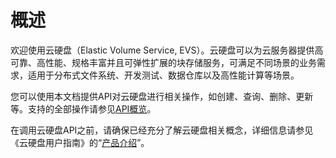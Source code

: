 # 概述<a name="evs_04_0002"></a>

欢迎使用云硬盘（Elastic Volume Service, EVS）。云硬盘可以为云服务器提供高可靠、高性能、规格丰富并且可弹性扩展的块存储服务，可满足不同场景的业务需求，适用于分布式文件系统、开发测试、数据仓库以及高性能计算等场景。

您可以使用本文档提供API对云硬盘进行相关操作，如创建、查询、删除、更新等。支持的全部操作请参见[API概览](API概览.md)。

在调用云硬盘API之前，请确保已经充分了解云硬盘相关概念，详细信息请参见《云硬盘用户指南》的“[产品介绍](https://support.huaweicloud.com/productdesc-evs/zh-cn_topic_0014580741.html)”。

